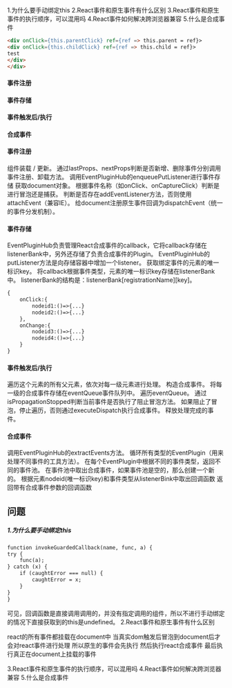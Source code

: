 1.为什么要手动绑定this
2.React事件和原生事件有什么区别
3.React事件和原生事件的执行顺序，可以混用吗
4.React事件如何解决跨浏览器兼容
5.什么是合成事件

```html
<div onClick={this.parentClick} ref={ref => this.parent = ref}>
<div onClick={this.childClick} ref={ref => this.child = ref}>
test
</div>
</div> 
```

#### 事件注册
#### 事件存储
#### 事件触发后/执行
#### 合成事件

#### 事件注册
组件装载 / 更新。
通过lastProps、nextProps判断是否新增、删除事件分别调用事件注册、卸载方法。
调用EventPluginHub的enqueuePutListener进行事件存储
获取document对象。
根据事件名称（如onClick、onCaptureClick）判断是进行冒泡还是捕获。
判断是否存在addEventListener方法，否则使用attachEvent（兼容IE）。
给document注册原生事件回调为dispatchEvent（统一的事件分发机制）。

#### 事件存储
EventPluginHub负责管理React合成事件的callback，它将callback存储在listenerBank中，另外还存储了负责合成事件的Plugin。
EventPluginHub的putListener方法是向存储容器中增加一个listener。
获取绑定事件的元素的唯一标识key。
将callback根据事件类型，元素的唯一标识key存储在listenerBank中。
listenerBank的结构是：listenerBank[registrationName][key]。

```html
{
    onClick:{
        nodeid1:()=>{...}
        nodeid2:()=>{...}
    },
    onChange:{
        nodeid3:()=>{...}
        nodeid4:()=>{...}
    }
}
```

#### 事件触发后/执行

遍历这个元素的所有父元素，依次对每一级元素进行处理。
构造合成事件。
将每一级的合成事件存储在eventQueue事件队列中。
遍历eventQueue。
通过isPropagationStopped判断当前事件是否执行了阻止冒泡方法。
如果阻止了冒泡，停止遍历，否则通过executeDispatch执行合成事件。
释放处理完成的事件。

#### 合成事件

调用EventPluginHub的extractEvents方法。
循环所有类型的EventPlugin（用来处理不同事件的工具方法）。
在每个EventPlugin中根据不同的事件类型，返回不同的事件池。
在事件池中取出合成事件，如果事件池是空的，那么创建一个新的。
根据元素nodeid(唯一标识key)和事件类型从listenerBink中取出回调函数
返回带有合成事件参数的回调函数


## 问题
##### 1.为什么要手动绑定this
```html
function invokeGuardedCallback(name, func, a) {
try {
    func(a);
} catch (x) {
    if (caughtError === null) {
        caughtError = x;
    }
}
}
```

可见，回调函数是直接调用调用的，并没有指定调用的组件，所以不进行手动绑定的情况下直接获取到的this是undefined。
2.React事件和原生事件有什么区别

react的所有事件都挂载在document中
当真实dom触发后冒泡到document后才会对react事件进行处理
所以原生的事件会先执行
然后执行react合成事件
最后执行真正在document上挂载的事件

3.React事件和原生事件的执行顺序，可以混用吗
4.React事件如何解决跨浏览器兼容
5.什么是合成事件

